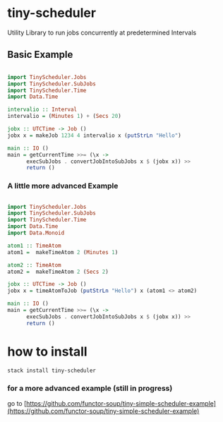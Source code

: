 # tiny-scheduler

Utility Library to run jobs concurrently at predetermined Intervals

## Basic Example

```haskell

import TinyScheduler.Jobs
import TinyScheduler.SubJobs
import TinyScheduler.Time
import Data.Time

intervalio :: Interval
intervalio = (Minutes 1) + (Secs 20)

jobx :: UTCTime -> Job ()
jobx x = makeJob 1234 4 intervalio x (putStrLn "Hello")

main :: IO ()
main = getCurrentTime >>= (\x ->
      execSubJobs . convertJobIntoSubJobs x $ (jobx x)) >> 
      return ()

```

### A little more advanced Example

```haskell

import TinyScheduler.Jobs
import TinyScheduler.SubJobs
import TinyScheduler.Time
import Data.Time
import Data.Monoid

atom1 :: TimeAtom
atom1 =  makeTimeAtom 2 (Minutes 1)

atom2 :: TimeAtom
atom2 =  makeTimeAtom 2 (Secs 2)

jobx :: UTCTime -> Job ()
jobx x = timeAtomToJob (putStrLn "Hello") x (atom1 <> atom2)

main :: IO ()
main = getCurrentTime >>= (\x ->
      execSubJobs . convertJobIntoSubJobs x $ (jobx x)) >> 
      return ()

```

# how to install

`stack install tiny-scheduler`


### for a more advanced example (still in progress)
go to  [https://github.com/functor-soup/tiny-simple-scheduler-example](https://github.com/functor-soup/tiny-simple-scheduler-example)
